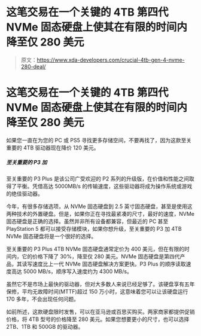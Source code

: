 # 这笔交易在一个关键的 4TB 第四代 NVMe 固态硬盘上使其在有限的时间内降至仅 280 美元

> 原文：<https://www.xda-developers.com/crucial-4tb-gen-4-nvme-280-deal/>

# 这笔交易在一个关键的 4TB 第四代 NVMe 固态硬盘上使其在有限的时间内降至仅 280 美元

如果您一直在为您的 PC 或 PS5 寻找更多存储空间，不要再找了，因为这款至关重要的 4TB 驱动器现在降价 120 美元。

##### 至关重要的 P3 加

至关重要的 P3 Plus 是该公司广受欢迎的 P2 系列的升级版，在价值和性能之间取得了平衡。凭借高达 5000MB/s 的传输速度，这些驱动器将成为操作系统或游戏的绝佳驱动器。

今年，有很多存储选项，从 NVMe 固态硬盘到 2.5 英寸固态硬盘，甚至是使用这两种技术的外置硬盘。但是，如果你正在寻找最紧凑的尺寸，最好的速度，NVMe 固态硬盘是正确的选择。虽然并非所有设备都兼容，但最近的 PC 甚至 PlayStation 5 都可以接受存储模块，如果你想升级，至关重要的 P3 加 4TB NVMe 固态硬盘将是一个很好的选择。

至关重要的 P3 Plus 4TB NVMe 固态硬盘通常定价为 400 美元，但在有限的时间内，它的价格下降了 30%，降至仅 280 美元。NVMe 固态硬盘是第四代产品，其读写速度比上一代 NVMe 固态硬盘解决方案更快。P3 Plus 的顺序读取速度高达 5000 MB/s，顺序写入速度约为 4300 MB/s。

虽然它不是市场上最快的驱动器，但对大多数人来说已经足够了。该硬盘享有五年保修，平均无故障时间(MTTF)超过 150 万小时，这意味着您可以让该硬盘运行 170 多年，不会出现任何问题。

如前所述，这款硬盘限时发售，可以在亚马逊或百思买购买。两家商家都提供促销价格，将 4TB 型号的价格降至 280 美元。如果您想要更小的尺寸，也可以选择 2TB、1TB 和 500GB 的驱动器。